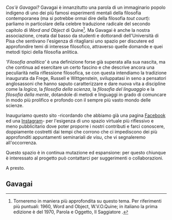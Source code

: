 _Cos'è Gavagai?_  Gavagai è innanzitutto una parola di un immaginario popolo indigeno di uno dei più famosi esperimenti mentali della filosofia contemporanea 
(ma si potrebbe ormai dire della filosofia _tout court_): parliamo in particolare della celebre traduzione radicale del secondo capitolo di _Word and Object_ di Quine[^1]. 
Ma Gavagai è anche la nostra associazione, creata dal basso da studenti e dottorandi dell'Università di Pisa che sentivano l'esigenza di ritagliarsi uno spazio per discutere 
ed approfondire temi di interesse filosofico, attraverso quelle domande e quei metodi tipici della filosofia anlitica. 

_'Filosofia analitica'_ è una definizione forse già superata alla sua nascita, ma che continua ad esercitare un certo fascino e che descrive ancora una peculiarità nella
riflessione filosofica, se con questa intendiamo la tradizione inaugurata da Frege, Russell e Wittgenstein, sviluppatasi in seno a pensatori anglosassoni che hanno saputo 
caratterizzare e dare nuova vita a discipline come la _logica_, la _filosofia della scienza_, la _filosofia del linguaggio_ e la _filosofia della mente_, dotandole di
metodi e linguaggi in grado di comuncare in modo più prolifico e profondo con il sempre più vasto mondo delle scienze.

Inauguriamo questo sito -ricordando che abbiamo già una pagina [Facebook](http://facebook.com/gavagai.phi) ed una [Instagram](http://instagram.com/gavagai.phi)- per
l'esigenza di uno spazio virtuale più riflessivo e meno pubblicitario dove poter proporre i nostri contributi e farci conoscere, doppiamente costretti dai tempi che corrono che
ci impediscono dei più approfonditi appuntamenti seminariali _de visu_, che vi segnaleremo all'occorrenza.

Questo spazio è in continua mutazione ed espansione: per questo chiunque è interessato al progetto può contattarci per suggerimenti o collaborazioni.

A presto.

**Gavagai**
----

[^1]:Torneremo in maniera più approfondita su questo tema. Per riferimenti più puntuali: 1960, Word and Object, W.V.O.Quine; in italiano la prima edizione è del 1970, Parola e Oggetto, Il Saggiatore .  
